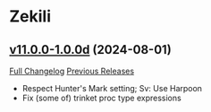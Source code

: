 # Zekili

## [v11.0.0-1.0.0d](https://github.com/Zekili/zekili/tree/v11.0.0-1.0.0d) (2024-08-01)
[Full Changelog](https://github.com/Zekili/zekili/compare/v11.0.0-1.0.0c...v11.0.0-1.0.0d) [Previous Releases](https://github.com/Zekili/zekili/releases)

- Respect Hunter's Mark setting; Sv: Use Harpoon  
- Fix (some of) trinket proc type expressions  
